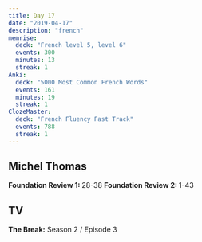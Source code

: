 ```yaml
---
title: Day 17
date: "2019-04-17"
description: "french"
memrise:
  deck: "French level 5, level 6"
  events: 300
  minutes: 13
  streak: 1
Anki:
  deck: "5000 Most Common French Words"
  events: 161
  minutes: 19
  streak: 1
ClozeMaster:
  deck: "French Fluency Fast Track"
  events: 788
  streak: 1
---
```


<h2>Michel Thomas</h2>
<strong>Foundation Review 1: </strong>28-38
<strong>Foundation Review 2: </strong>1-43

<h2>TV</h2>
<strong>The Break:</strong> Season 2 / Episode 3

